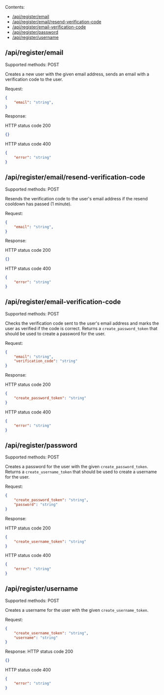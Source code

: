 Contents:
- [/api/register/email](#apiregisteremail)
- [/api/register/email/resend-verification-code](#apiregisteremailresend-verification-code)
- [/api/register/email-verification-code](#apiregisteremail-verification-code)
- [/api/register/password](#apiregisterpassword)
- [/api/register/username](#apiregisterusername)

## /api/register/email

Supported methods: POST

Creates a new user with the given email address, sends an email with a verification code to the user.

Request:
```json
{
    "email": "string",
}
```

Response:

HTTP status code 200
```json
{}
```

HTTP status code 400
```json
{
    "error": "string"
}
```

## /api/register/email/resend-verification-code

Supported methods: POST

Resends the verification code to the user's email address if the resend cooldown has passed (1 minute).

Request:
```json
{
    "email": "string",
}
```

Response:

HTTP status code 200
```json
{}
```

HTTP status code 400
```json
{
    "error": "string"
}
```

## /api/register/email-verification-code

Supported methods: POST

Checks the verification code sent to the user's email address and marks the user as verified if the code
is correct. Returns a `create_password_token` that should be used to create a password for the user.

Request:
```json
{
    "email": "string",
    "verification_code": "string"
}
```

Response:

HTTP status code 200
```json
{
    "create_password_token": "string"
}
```

HTTP status code 400
```json
{
    "error": "string"
}
```

## /api/register/password

Supported methods: POST

Creates a password for the user with the given `create_password_token`. Returns a `create_username_token` that should be used to create a username for the user.

Request:
```json
{
    "create_password_token": "string",
    "password": "string"
}
```

Response:

HTTP status code 200
```json
{
    "create_username_token": "string"
}
```

HTTP status code 400
```json
{
    "error": "string"
}
```

## /api/register/username

Supported methods: POST

Creates a username for the user with the given `create_username_token`.

Request:
```json
{
    "create_username_token": "string",
    "username": "string"
}
```

Response:
HTTP status code 200
```json
{}
```

HTTP status code 400
```json
{
    "error": "string"
}
```